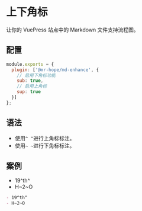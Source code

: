 # 上下角标

让你的 VuePress 站点中的 Markdown 文件支持流程图。

## 配置

```js
module.exports = {
  plugin: ['@mr-hope/md-enhance', {
    // 启用下角标功能
    sub: true,
    // 启用上角标
    sup: true
  }]
};
```

## 语法

- 使用`^ ^`进行上角标标注。
- 使用`~ ~`进行下角标标注。

## 案例

- 19^th^
- H~2~O

```md
- 19^th^
- H~2~O
```
